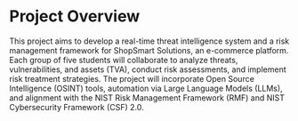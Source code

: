 # Project Overview
This project aims to develop a real-time threat intelligence system and a risk
management framework for ShopSmart Solutions, an e-commerce platform. Each
group of five students will collaborate to analyze threats, vulnerabilities, and assets
(TVA), conduct risk assessments, and implement risk treatment strategies. The project
will incorporate Open Source Intelligence (OSINT) tools, automation via Large Language
Models (LLMs), and alignment with the NIST Risk Management Framework (RMF) and
NIST Cybersecurity Framework (CSF) 2.0.
